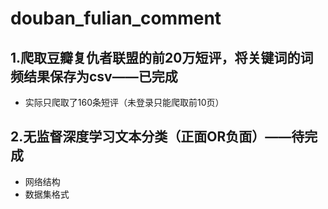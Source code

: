 # douban_fulian_comment
## 1.爬取豆瓣复仇者联盟的前20万短评，将关键词的词频结果保存为csv——已完成
- 实际只爬取了160条短评（未登录只能爬取前10页）
## 2.无监督深度学习文本分类（正面OR负面）——待完成
- 网络结构
- 数据集格式
